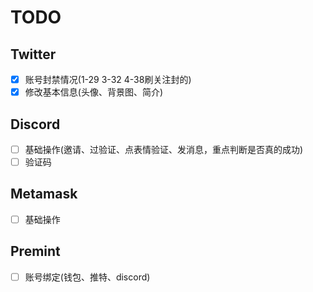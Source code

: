 # TODO
## Twitter
- [x] 账号封禁情况(1-29 3-32 4-38刷关注封的)
- [x] 修改基本信息(头像、背景图、简介)
## Discord
- [ ] 基础操作(邀请、过验证、点表情验证、发消息，重点判断是否真的成功)
- [ ] 验证码
## Metamask
- [ ] 基础操作
## Premint
- [ ] 账号绑定(钱包、推特、discord)
